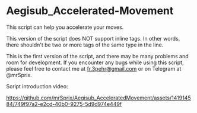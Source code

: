 # Aegisub_Accelerated-Movement
This script can help you accelerate your moves.


This version of the script does NOT support inline tags. In other words,
there shouldn't be two or more tags of the same type in the line.


This is the first version of the script, and there may be many problems and room for development.
If you encounter any bugs while using this script, please feel free to contact me at fr.3pehr@gmail.com
or on Telegram at @mrSprix.

Script introduction video:


https://github.com/mrSprix/Aegisub_AcceleratedMovement/assets/141914584/749f97a2-e2cd-40b0-9275-5d9d974e449f

